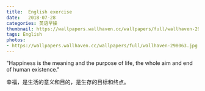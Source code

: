 ```yaml
---
title:  English exercise
date:   2018-07-28
categories: 英语早操
thumbnail: https://wallpapers.wallhaven.cc/wallpapers/full/wallhaven-298063.jpg
tags: English
photos:
- https://wallpapers.wallhaven.cc/wallpapers/full/wallhaven-298063.jpg
---
```


"Happiness is the meaning and the purpose of life, the whole aim and end of human existence."
<p>幸福，是生活的意义和目的，是生存的目标和终点。</p>
